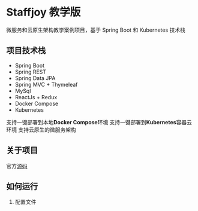 # Staffjoy 教学版

微服务和云原生架构教学案例项目，基于 Spring Boot 和 Kubernetes 技术栈

## 项目技术栈

- Spring Boot
- Spring REST
- Spring Data JPA
- Spring MVC + Thymeleaf
- MySql
- ReactJs + Redux
- Docker Compose
- Kubernetes


支持一键部署到本地**Docker Compose**环境
支持一键部署到**Kubernetes**容器云环境
支持云原生的微服务架构

## 关于项目

官方[源码](https://github.com/Staffjoy/v2)

## 如何运行

1. 配置文件
